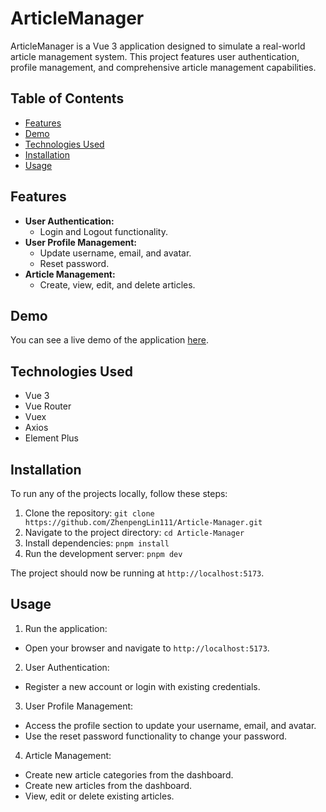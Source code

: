 # ArticleManager

ArticleManager is a Vue 3 application designed to simulate a real-world article management system. This project features user authentication, profile management, and comprehensive article management capabilities.

## Table of Contents

- [Features](#features)
- [Demo](#demo)
- [Technologies Used](#technologies-used)
- [Installation](#installation)
- [Usage](#usage)

## Features

- **User Authentication:**
  - Login and Logout functionality.
- **User Profile Management:**
  - Update username, email, and avatar.
  - Reset password.
- **Article Management:**
  - Create, view, edit, and delete articles.

## Demo

You can see a live demo of the application [here](https://zplarticlemanager.netlify.app).

## Technologies Used

- Vue 3
- Vue Router
- Vuex
- Axios
- Element Plus

## Installation

To run any of the projects locally, follow these steps:

1. Clone the repository: `git clone https://github.com/ZhenpengLin111/Article-Manager.git`
2. Navigate to the project directory: `cd Article-Manager`
3. Install dependencies: `pnpm install`
4. Run the development server: `pnpm dev`

The project should now be running at `http://localhost:5173`.

## Usage

1. Run the application:

- Open your browser and navigate to `http://localhost:5173`.

2. User Authentication:

- Register a new account or login with existing credentials.

3. User Profile Management:

- Access the profile section to update your username, email, and avatar.
- Use the reset password functionality to change your password.

4. Article Management:

- Create new article categories from the dashboard.
- Create new articles from the dashboard.
- View, edit or delete existing articles.

